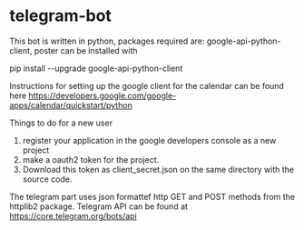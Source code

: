 # telegram-bot

This bot is written in python, packages required are: google-api-python-client, poster
can be installed with 

pip install --upgrade google-api-python-client

Instructions for setting up the google client for the calendar can be found here
https://developers.google.com/google-apps/calendar/quickstart/python

Things to do for a new user
1. register your application in the google developers console as a new project
2. make a oauth2 token for the project.
3. Download this token as client_secret.json on the same directory with the source code.
 
The telegram part uses json formattef http GET and POST methods from the httplib2 package. Telegram API can be found at 
https://core.telegram.org/bots/api
